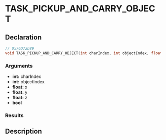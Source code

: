 # TASK_PICKUP_AND_CARRY_OBJECT

## Declaration
```cpp
// 0x76D72D89
void TASK_PICKUP_AND_CARRY_OBJECT(int charIndex, int objectIndex, float x, float y, float z, bool);
```

### Arguments
- **int:** charIndex
- **int:** objectIndex
- **float:** x
- **float:** y
- **float:** z
- **bool**

### Results

## Description
